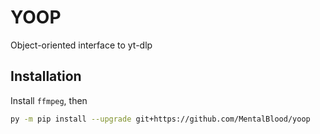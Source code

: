 # YOOP

Object-oriented interface to yt-dlp

## Installation

Install `ffmpeg`, then

```bash
py -m pip install --upgrade git+https://github.com/MentalBlood/yoop
```

